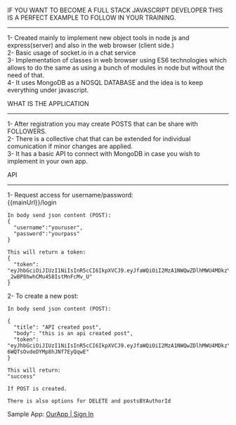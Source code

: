 
IF YOU WANT TO BECOME A FULL STACK JAVASCRIPT DEVELOPER THIS IS A PERFECT EXAMPLE TO FOLLOW IN YOUR TRAINING.
<hr>

1- Created mainly to implement new object tools in node js and express(server) and also in the web browser (client side.)<br>
2- Basic usage of socket.io in a chat service<br>
3- Implementation of classes in web browser using ES6 technologies which allows to do the same as using a bunch of modules in node but
   without the need of that.<br>
4- It uses MongoDB as a NOSQL DATABASE and the idea is to keep everything under javascript.<br>

   WHAT IS THE APPLICATION
   <hr>
   
1- After registration you may create POSTS that can be share with FOLLOWERS.<br>
2- There is a collective chat that can be extended for individual comunication if minor changes are applied.<br>
3- It has a basic API to connect with MongoDB in case you wish to implement in your own app.<br>

   API
   <hr>
   
1- Request access for username/password:<br>
    {{mainUrl}}/login<br>
    
    In body send json content (POST):
    {
      "username":"youruser",
      "password":"yourpass"
    }
    
    This will return a token:
    {
      "token": "eyJhbGciOiJIUzI1NiIsInR5cCI6IkpXVCJ9.eyJfaWQiOiI2MzA1NWQwZDlhMWU4MDkzYmMwNjNhZTMiLCJpYXQiOjE2NjQ4OTU3MDQsImV4cCI6MTY2NzQ4NzcwNH0.cUn1Tl3Z2oi1qyfC-_2wBP8hwhCMu458IstMnFcMv_U"
    }
    
 2- To create a new post:<br>
    
    In body send json content (POST):
   
    {
      "title": "API created post",
      "body": "this is an api created post",
      "token": "eyJhbGciOiJIUzI1NiIsInR5cCI6IkpXVCJ9.eyJfaWQiOiI2MzA1NWQwZDlhMWU4MDkzYmMwNjNhZTMiLCJpYXQiOjE2NjQ1NTE2MjgsImV4cCI6MTY2NzE0MzYyOH0.zrSmt6ZELGAnHHPyb-6WQTsOvdeDYMp8hJNf7EyQqwE"
    }
    
    This will return:
    "success"
    
    If POST is created.
    
    There is also options for DELETE and postsBYAuthorId
   
 Sample App: <a href="https://complextodoapp.herokuapp.com/" target="_blank" >OurApp | Sign In </a>
    
    
    
